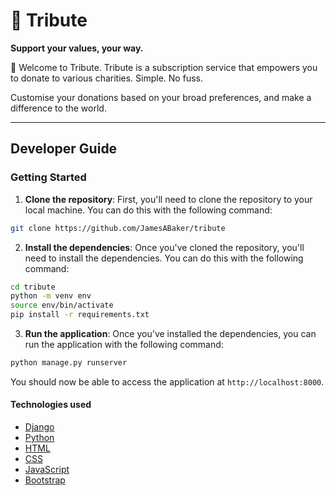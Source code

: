 # 🌱 Tribute

**Support your values, your way.**

🎉 Welcome to Tribute. Tribute is a subscription service that empowers you to donate to various charities. Simple. No fuss.

Customise your donations based on your broad preferences, and make a difference to the world.

---

## Developer Guide

### Getting Started

1. **Clone the repository**: First, you'll need to clone the repository to your local machine. You can do this with the following command:

```bash
git clone https://github.com/JamesABaker/tribute
```

2. **Install the dependencies**: Once you've cloned the repository, you'll need to install the dependencies. You can do this with the following command:

```bash
cd tribute
python -m venv env
source env/bin/activate
pip install -r requirements.txt
```

3. **Run the application**: Once you've installed the dependencies, you can run the application with the following command:

```bash
python manage.py runserver
```

You should now be able to access the application at `http://localhost:8000`.

#### Technologies used

- [Django](https://www.djangoproject.com/)
- [Python](https://www.python.org/)
- [HTML](https://developer.mozilla.org/en-US/docs/Web/HTML)
- [CSS](https://developer.mozilla.org/en-US/docs/Web/CSS)
- [JavaScript](https://developer.mozilla.org/en-US/docs/Web/JavaScript)
- [Bootstrap](https://getbootstrap.com/)
